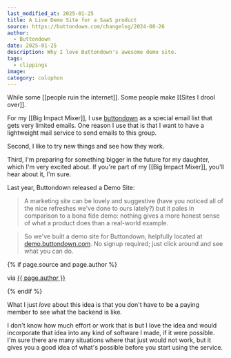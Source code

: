 ```yaml
---
last_modified_at: 2025-01-25
title: A Live Demo Site for a SaaS product
source: https://buttondown.com/changelog/2024-08-26
author:
  - Buttondown
date: 2025-01-25
description: Why I love Buttondown's awesome demo site.
tags:
  - clippings
image: 
category: colophon
---
```

While some [[people ruin the internet]]. Some people make [[Sites I drool over]]. 

For my [[Big Impact Mixer]], I use [buttondown](https://buttondown.com/refer/jethrojones) as a special email list that gets very limited emails. One reason I use that is that I want to have a lightweight mail service to send emails to this group. 

Second, I like to try new things and see how they work. 

Third, I'm preparing for something bigger in the future for my daughter, which I'm very excited about. If you're part of my [[Big Impact Mixer]], you'll hear about it, I'm sure.

Last year, Buttondown released a Demo Site: 
> A marketing site can be lovely and suggestive (have you noticed all of the nice refreshes we've done to ours lately?) but it pales in comparison to a bona fide demo: nothing gives a more honest sense of what a product does than a real-world example.

> So we've built a demo site for Buttondown, helpfully located at [demo.buttondown.com](https://demo.buttondown.com/). No signup required; just click around and see what you can do.

{% if page.source and page.author %}
  <p>via <a href="{{ page.source }}">{{ page.author }}</a></p>
{% endif %}

What I just *love* about this idea is that you don't have to be a paying member to see what the backend is like. 

I don't know how much effort or work that is but I love the idea and would incorporate that idea into any kind of software I made, if it were possible. I'm sure there are many situations where that just would not work, but it gives you a good idea of what's possible before you start using the service. 